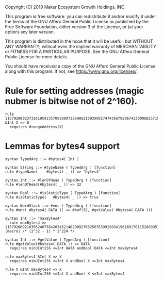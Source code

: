 Copyright (C) 2019 Maker Ecosystem Growth Holdings, INC.

This program is free software: you can redistribute it and/or modify
it under the terms of the GNU Affero General Public License as published
by the Free Software Foundation, either version 3 of the License, or
(at your option) any later version.

This program is distributed in the hope that it will be useful,
but WITHOUT ANY WARRANTY; without even the implied warranty of
MERCHANTABILITY or FITNESS FOR A PARTICULAR PURPOSE.  See the
GNU Affero General Public License for more details.

You should have received a copy of the GNU Affero General Public License
along with this program.  If not, see <https://www.gnu.org/licenses/>.

# Rule for setting addresses (magic nubmer is bitwise not of 2^160).
```k
rule 115792089237316195423570985007226406215939081747436879206741300988257197096960 &Int X => 0
  requires #rangeAddress(X)
```

# Lemmas for bytes4 support
```k
syntax TypedArg ::= #bytes4( Int )

syntax String ::= #typeName ( TypedArg ) [function]
rule #typeName(    #bytes4( _ )) => "bytes4"

syntax Int ::= #lenOfHead ( TypedArg ) [function]
rule #lenOfHead(#bytes4( _ )) => 32

syntax Bool ::= #isStaticType ( TypedArg ) [function]
rule #isStaticType(   #bytes4( _ )) => true

syntax WordStack ::= #enc ( TypedArg ) [function]
rule #enc( #bytes4( DATA )) => #buf(32, #getValue( #bytes4( DATA )))

syntax Int ::= "maxBytes4"
  rule maxBytes4 => 115792089210356248756420345214020892766250353992003419616917011526809519390720 [macro] /* (2^32 - 1) * 2^224 */

syntax Int ::= #getValue ( TypedArg ) [function]
rule #getValue(#bytes4( DATA )) => DATA
  requires minUInt256 <=Int DATA andBool DATA <=Int maxBytes4

rule maxBytes4 &Int X => X
  requires minUInt256 <=Int X andBool X <=Int maxBytes4

rule X &Int maxBytes4 => X
  requires minUInt256 <=Int X andBool X <=Int maxBytes4
```
